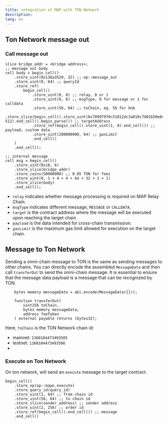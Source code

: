 ```yaml
---
title: integration of MAP with TON Network
description: 
lang: en
---
```



## Ton Network message out

### Call message out

```
slice bridge_addr = <bridge address>;
;; message out body
cell body = begin_cell()
    .store_uint(0x136a3529, 32) ;; op::message_out
    .store_uint(0, 64) ;; queryId
    .store_ref(
        begin_cell()
            .store_uint(0, 8) ;; relay, 0 or 1
            .store_uint(0, 8) ;; msgType, 0 for message or 1 for calldata
            .store_uint(56, 64) ;; toChain, eg. 56 for bnb
            .store_slice(begin_cell().store_uint(0x70997970c51812dc3a010c7d01b50e0d17dc79c8, 512).end_cell().begin_parse()) ;; targetAddress
            .store_ref(begin_cell().store_uint(1, 8).end_cell()) ;; payload, custom data
            .store_uint(200000000, 64) ;; gasLimit
            .end_cell()
    )
    .end_cell();

;; internal message
cell msg = begin_cell()
    .store_uint(0x18, 6)
    .store_slice(bridge_addr)
    .store_coins(50000000) ;; 0.05 TON for fees
    .store_uint(0, 1 + 4 + 4 + 64 + 32 + 1 + 1)
    .store_slice(body)
    .end_cell();
```

- `relay` indicates whether message processing is required on MAP Relay Chain.
- `msgType` indicates different message, `MESSAGE` or `CALLDATA`.
- `target` is the contract address where the message will be executed upon reaching the target chain
- `payload` is the data intended for cross-chain transmission.
- `gasLimit` is the maximum gas limit allowed for execution on the target chain.



## Message to Ton Network

Sending a omni-chain message to TON is the same as sending messages to other chains.
You can directly encode the assembled `MessageData` and then call `transferOut` to send the omni-chain message.
It is essential to ensure that the message data payload is a message that can be recognized by TON.
```
    bytes memory messageData = abi.encode(MessageData({}));
    
    function transferOut(
        uint256 toChain,
        bytes memory messageData,
        address feeToken
    ) external payable returns (bytes32);
```

Here, `toChain` is the TON Network chain id:
- mainnet: `1360104473493505`
- testnet: `1360104473493506`
-
### Execute on Ton Network

On ton network, will send an `execute` message to the target contract.
```
begin_cell()
    .store_op(op::mapo_execute)
    .store_query_id(query_id)
    .store_uint(1, 64) ;; from chain id
    .store_uint(56, 64) ;; to chain id
    .store_slice(sender_address) ;; sender address
    .store_uint(2, 256) ;; order id
    .store_ref(begin_cell().end_cell()) ;; message
    .end_cell()
```






















